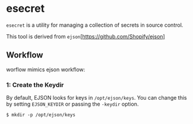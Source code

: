 # esecret

`esecret` is a utility for managing a collection of secrets in source control.

This tool is derived from `ejson`[https://github.com/Shopify/ejson]

## Workflow

worflow mimics ejson workflow:

### 1: Create the Keydir

By default, EJSON looks for keys in `/opt/ejson/keys`. You can change this by
setting `EJSON_KEYDIR` or passing the `-keydir` option.

```
$ mkdir -p /opt/ejson/keys
```
